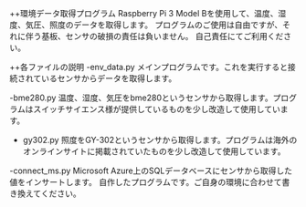 ++環境データ取得プログラム
Raspberry Pi 3 Model Bを使用して、温度、湿度、気圧、照度のデータを取得します。
プログラムのご使用は自由ですが、それに伴う基板、センサの破損の責任は負いません。
自己責任にてご利用ください。

++各ファイルの説明
-env_data.py
メインプログラムです。これを実行すると接続されているセンサからデータを取得します。

-bme280.py
温度、湿度、気圧をbme280というセンサから取得します。プログラムはスイッチサイエンス様が提供しているものを少し改造して使用しています。

- gy302.py
照度をGY-302というセンサから取得します。プログラムは海外のオンラインサイトに掲載されていたものを少し改造して使用しています。

-connect_ms.py
Microsoft Azure上のSQLデータベースにセンサから取得した値をインサートします。
自作したプログラムです。ご自身の環境に合わせて書き換えてください。

